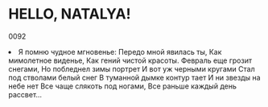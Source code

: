 # HELLO, NATALYA!
0092

<li>Я помню чудное мгновенье:
Передо мной явилась ты,
Как мимолетное виденье,
Как гений чистой красоты.
Февраль еще грозит снегами,
Но побледнел зимы портрет
И вот уж черными кругами
Стал под стволами белый снег
В туманной дымке контур тает
И ни звезды на небе нет
Все чаще слякоть под ногами,
Все раньше каждый день рассвет...</li>

